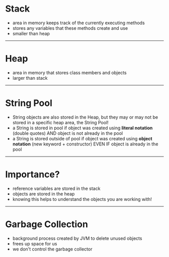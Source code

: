 # Stack
- area in memory keeps track of the currently executing methods
- stores any variables that these methods create and use
- smaller than heap

---

# Heap
- area in memory that stores class members and objects
- larger than stack

---

# String Pool
- String objects are also stored in the Heap, but they may or may not be stored in a specific heap area, the String Pool!
- a String is stored in pool if object was created using **literal notation** (double quotes) AND object is not already in the pool
- a String is stored outside of pool if object was created using **object notation** (new keyword + constructor) EVEN IF object is already in the pool

---

# Importance?
- reference variables are stored in the stack
- objects are stored in the heap
- knowing this helps to understand the objects you are working with!

---

# Garbage Collection
- background process created by JVM to delete unused objects
- frees up space for us
- we don't control the garbage collector